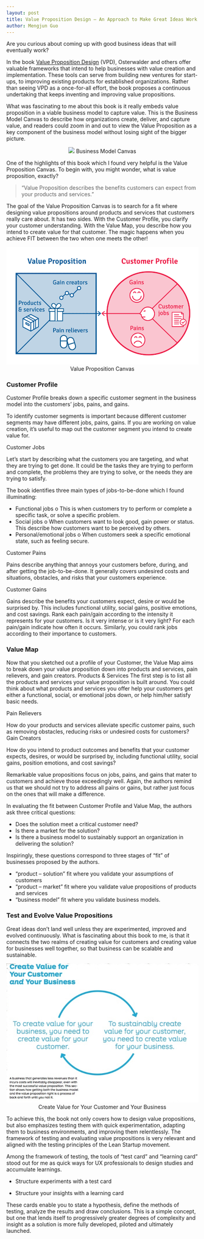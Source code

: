 ```yaml
---
layout: post
title: Value Proposition Design – An Approach to Make Great Ideas Work
author: Mengjun Guo
---
```



Are you curious about coming up with good business ideas that will eventually work?

In the book <a href="https://www.amazon.com/Value-Proposition-Design-Customers-Strategyzer/dp/1118968050">Value Proposition Design</a> (VPD), Osterwalder and others offer valuable frameworks that intend to help businesses with value creation and implementation. These tools can serve from building new ventures for start-ups, to improving existing products for established organizations. Rather than seeing VPD as a once-for-all effort, the book proposes a continuous undertaking that keeps inventing and improving value propositions. 

What was fascinating to me about this book is it really embeds value proposition in a viable business model to capture value.  This is the Business Model Canvas to describe how organizations create, deliver, and capture value, and readers could zoom in and out to view the Value Proposition as a key component of the business model without losing sight of the bigger picture.
 
<p style="text-align: center">
    <img src="/images/VPD/1.png" />
    <span class="caption">Business Model Canvas</span>
</p>

One of the highlights of this book which I found very helpful is the Value Proposition Canvas. To begin with, you might wonder, what is value proposition, exactly?

>“Value Proposition describes the benefits customers can expect from your products and services.”

The goal of the Value Proposition Canvas is to search for a fit where designing value propositions around products and services that customers really care about. It has two sides. With the Customer Profile, you clarify your customer understanding. With the Value Map, you describe how you intend to create value for that customer. The magic happens when you achieve FIT between the two when one meets the other! 
 
<p style="text-align: center">
    <img src="/images/VPD/2.png" />
    <span class="caption">Value Proposition Canvas</span>
</p>

### Customer Profile

Customer Profile breaks down a specific customer segment in the business model into the customers’ jobs, pains, and gains.  

To identify customer segments is important because different customer segments may have different jobs, pains, gains. If you are working on value creation, it’s useful to map out the customer segment you intend to create value for.

Customer Jobs

Let’s start by describing what the customers you are targeting, and what they are trying to get done. It could be the tasks they are trying to perform and complete, the problems they are trying to solve, or the needs they are trying to satisfy. 

The book identifies three main types of jobs-to-be-done which I found illuminating:
-	Functional jobs
o	This is when customers try to perform or complete a specific task, or solve a specific problem. 
-	Social jobs 
o	When customers want to look good, gain power or status. This describe how customers want to be perceived by others. 
-	Personal/emotional jobs
o	When customers seek a specific emotional state, such as feeling secure. 

Customer Pains

Pains describe anything that annoys your customers before, during, and after getting the job-to-be-done. It generally covers undesired costs and situations, obstacles, and risks that your customers experience.

Customer Gains

Gains describe the benefits your customers expect, desire or would be surprised by. This includes functional utility, social gains, positive emotions, and cost savings. 
Rank each pain/gain according to the intensity it represents for your customers. Is it very intense or is it very light? For each pain/gain indicate how often it occurs. Similarly, you could rank jobs according to their importance to customers.

### Value Map

Now that you sketched out a profile of your Customer, the Value Map aims to break down your value proposition down into products and services, pain relievers, and gain creators. 
Products & Services
The first step is to list all the products and services your value proposition is built around. You could think about what products and services you offer help your customers get either a functional, social, or emotional jobs down, or help him/her satisfy basic needs. 

Pain Relievers

How do your products and services alleviate specific customer pains, such as removing obstacles, reducing risks or undesired costs for customers? 
Gain Creators

How do you intend to product outcomes and benefits that your customer expects, desires, or would be surprised by, including functional utility, social gains, position emotions, and cost savings?

Remarkable value propositions focus on jobs, pains, and gains that mater to customers and achieve those exceedingly well. Again, the authors remind us that we should not try to address all pains or gains, but rather just focus on the ones that will make a difference.

In evaluating the fit between Customer Profile and Value Map, the authors ask three critical questions: 
-	Does the solution meet a critical customer need? 
-	Is there a market for the solution? 
-	Is there a business model to sustainably support an organization in delivering the solution?

Inspiringly, these questions correspond to three stages of “fit” of businesses proposed by the authors.
-	“product – solution” fit where you validate your assumptions of customers
-	“product – market” fit where you validate value propositions of products and services
-	“business model” fit where you validate business models.

### Test and Evolve Value Propositions

Great ideas don’t land well unless they are experimented, improved and evolved continuously. What is fascinating about this book to me, is that it connects the two realms of creating value for customers and creating value for businesses well together, so that business can be scalable and sustainable. 

<p style="text-align: center">
    <img src="/images/VPD/3.png" />
    <span class="caption">Create Value for Your Customer and Your Business</span>
</p>
 
To achieve this, the book not only covers how to design value propositions, but also emphasizes testing them with quick experimentation, adapting them to business environments, and improving them relentlessly. The framework of testing and evaluating value propositions is very relevant and aligned with the testing principles of the Lean Startup movement.

Among the framework of testing, the tools of “test card” and “learning card” stood out for me as quick ways for UX professionals to design studies and accumulate learnings. 

* Structure experiments with a test card 

* Structure your insights with a learning card

These cards enable you to state a hypothesis, define the methods of testing, analyze the results and draw conclusions. This is a simple concept, but one that lends itself to progressively greater degrees of complexity and insight as a solution is more fully developed, piloted and ultimately launched.
